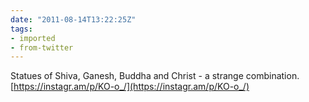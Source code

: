 ```yaml
---
date: "2011-08-14T13:22:25Z"
tags:
- imported
- from-twitter
---
```

Statues of Shiva, Ganesh, Buddha and Christ - a strange combination. [https://instagr.am/p/KO-o_/](https://instagr.am/p/KO-o_/)
